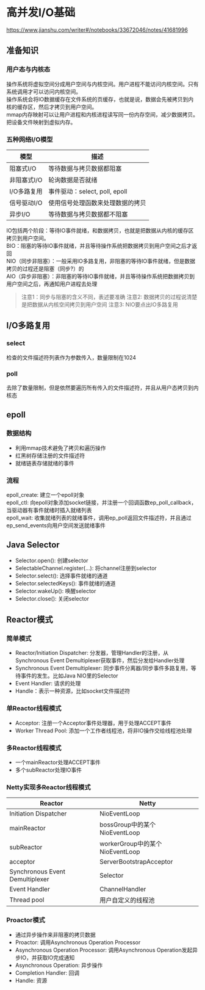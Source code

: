 # 高并发I/O基础
https://www.jianshu.com/writer#/notebooks/33672046/notes/41681996

## 准备知识

### 用户态与内核态
操作系统将虚拟空间分成用户空间与内核空间。用户进程不能访问内核空间。只有系统调用才可以访问内核空间。  
操作系统会将IO数据缓存在文件系统的页缓存，也就是说，数据会先被拷贝到内核的缓存区，然后才拷贝到用户空间。  
mmap内存映射可以让用户进程和内核进程读写同一份内存空间，减少数据拷贝。把设备文件映射到虚拟内存。

### 五种网络I/O模型
|模型|描述|
|------|------|
|阻塞式I/O|等待数据与拷贝数据都阻塞|
|非阻塞式I/O|轮询数据是否就绪|
|I/O多路复用|事件驱动：select, poll, epoll|
|信号驱动I/O|使用信号处理函数来处理数据的拷贝|
|异步I/O|等待数据与拷贝数据都不阻塞|

IO包括两个阶段：等待IO事件就绪，和数据拷贝，也就是把数据从内核的缓存区拷贝到用户空间。  
BIO：阻塞的等待IO事件就绪，并且等待操作系统把数据拷贝到用户空间之后才返回  
NIO（同步非阻塞）：一般采用IO多路复用，非阻塞的等待IO事件就绪，但是数据拷贝的过程还是阻塞（同步?）的  
AIO（异步非阻塞）：非阻塞的等待IO事件就绪，并且等待操作系统把数据拷贝到用户空间之后，再通知用户进程去处理  
> 注意1：同步与阻塞的含义不同，表述要准确
> 注意2: 数据拷贝的过程说清楚是把数据从内核空间拷贝到用户空间
> 注意3: NIO要点出IO多路复用


## I/O多路复用

### select
检查的文件描述符列表作为参数传入，数量限制在1024

### poll
去除了数量限制，但是依然要遍历所有传入的文件描述符，并且从用户态拷贝到内核态

## epoll

### 数据结构
- 利用mmap技术避免了拷贝和遍历操作
- 红黑树存储注册的文件描述符
- 就绪链表存储就绪的事件

### 流程
epoll_create: 建立一个epoll对象  
epoll_ctl: 向epoll对象添加socket链接，并注册一个回调函数ep_poll_callback，当驱动器有事件就绪时插入就绪列表  
epoll_wait: 收集就绪列表的就绪事件，调用ep_poll返回文件描述符，并且通过ep_send_events向用户空间发送就绪事件  


## Java Selector
- Selector.open(): 创建selector
- SelectableChannel.register(...): 将channel注册到selector
- Selector.select(): 选择事件就绪的通道
- Selector.selectedKeys(): 事件就绪的通道
- Selector.wakeUp(): 唤醒selector
- Selector.close(): 关闭selector


## Reactor模式

### 简单模式
- Reactor/Initiation Dispatcher: 分发器，管理Handler的注册，从Synchronous Event Demultiplexer获取事件，然后分发给Handler处理
- Synchronous Event Demultiplexer: 同步事件分离器/同步事件多路复用，等待事件的发生。比如Java NIO里的Selector
- Event Handler: 请求的处理
- Handle：表示一种资源，比如socket文件描述符

### 单Reactor线程模式
- Acceptor: 注册一个Acceptor事件处理器，用于处理ACCEPT事件
- Worker Thread Pool: 添加一个工作者线程池，将非IO操作交给线程池处理

### 多Reactor线程模式
- 一个mainReactor处理ACCEPT事件
- 多个subReactor处理IO事件

### Netty实现多Reactor线程模式
|Reactor|Netty|
|------|------|
|Initiation Dispatcher|NioEventLoop|
|mainReactor|bossGroup中的某个NioEventLoop|
|subReactor|workerGroup中的某个NioEventLoop|
|acceptor|ServerBootstrapAcceptor|
|Synchronous Event Demultiplexer|Selector|
|Event Handler|ChannelHandler|
|Thread pool|用户自定义的线程池|

### Proactor模式
- 通过异步操作来非阻塞的拷贝数据
- Proactor: 调用Asynchronous Operation Processor
- Asynchronous Operation Processor: 调用Asynchronous Operation发起异步IO，并获取IO完成通知
- Asynchronous Operation: 异步操作
- Completion Handler: 回调
- Handle: 资源

